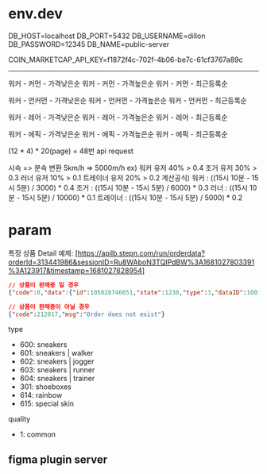 # env.dev
DB_HOST=localhost
DB_PORT=5432
DB_USERNAME=dillon
DB_PASSWORD=12345
DB_NAME=public-server

COIN_MARKETCAP_API_KEY=f1872f4c-702f-4b06-be7c-61cf3767a89c

---

워커 - 커먼 - 가격낮은순
워커 - 커먼 - 가격높은순
워커 - 커먼 - 최근등록순

워커 - 언커먼 - 가격낮은순
워커 - 언커먼 - 가격높은순
워커 - 언커먼 - 최근등록순

워커 - 레어 - 가격낮은순
워커 - 레어 - 가격높은순
워커 - 레어 - 최근등록순

워커 - 에픽 - 가격낮은순
워커 - 에픽 - 가격높은순
워커 - 에픽 - 최근등록순

(12 * 4) * 20(page) = 48번 api request

시속 => 분속 변환
5km/h => 5000m/h
ex) 
워커 유저 40% > 0.4
조거 유저 30% > 0.3
러너 유저 10% > 0.1
트레이너 유저 20% > 0.2
계산공식)
워커 : ((15시 10분 - 15시 5분) / 3000) * 0.4
조거 : ((15시 10분 - 15시 5분) / 6000) * 0.3
러너 : ((15시 10분 - 15시 5분) / 10000) * 0.1
트레이너 : ((15시 10분 - 15시 5분) / 5000) * 0.2

# param

특정 상품 Detail 예제: [https://apilb.stepn.com/run/orderdata?orderId=313441986&sessionID=Ru8WAboN3TQIPdBW%3A1681027803391%3A123917&timestamp=1681027828954]

```json
// 상품이 판매중 일 경우
{"code":0,"data":{"id":105028746651,"state":1230,"type":3,"dataID":100112,"chain":103,"level":8,"quality":1,"hp":100,"isRun":false,"remain":320,"attrs":[16,72,50,59,0,0,0,0,0,0,0,0],"extAttrs":[],"endTime":0,"upLeveTime":32400000,"coolDownE":86400000,"canSend":false,"price":0,"speedMin":223,"speedMax":556,"breed":2,"breedT":1680864485625,"otd":825985634,"hpLimit":100,"isTest":false,"shoeImg":"3/36/m218710_88ff1e9730ff88ddffff1689ea88ff1e3188_67.png","lifeRatio":10000,"totalGmt":0,"category":0,"relatives":[{"type":1,"otd":110098893,"dataId":100069,"img":"0/22/m2186e5_0c70ef00e42fa355efe011d4faa3d1e32471_67.png","shoeId":101377045647},{"type":1,"otd":672548571,"dataId":100107,"img":"22/29/m21870b_bfcdcd5b88ff8dbb1bffd111ffd93ae43809_67.png","shoeId":84545989461},{"type":2,"otd":405214582,"dataId":100117,"img":"32/33/m218715_b4b12b23a2618863df66aefe16d6a1112286_67.png","shoeId":129877753041},{"type":2,"otd":583024323,"dataId":100064,"img":"27/19/m2186e0_52dd1a2b2cf563164e357179564488cb7b77_67.png","shoeId":102500432543},{"type":2,"otd":385527262,"dataId":100112,"img":"25/11/m218710_1c83ffb165ffaf472e46d4ffb6de160ff724_67.png","shoeId":144522622419}],"holes":[{"index":0,"type":1,"quality":0,"price":1000,"dataID":0,"gemId":0,"addv":0,"gAddv":0,"hAddv":0},{"index":1,"type":1,"quality":-1,"price":0,"dataID":0,"gemId":0,"addv":0,"gAddv":0,"hAddv":0},{"index":2,"type":1,"quality":-1,"price":0,"dataID":0,"gemId":0,"addv":0,"gAddv":0,"hAddv":0},{"index":3,"type":2,"quality":-1,"price":0,"dataID":0,"gemId":0,"addv":0,"gAddv":0,"hAddv":0}]}}
```
```json
// 상품이 판매중이 아닐 경우
{"code":212017,"msg":"Order does not exist"}
```


type 
- 600: sneakers
- 601: sneakers | walker
- 602: sneakers | jogger
- 603: sneakers | runner
- 604: sneakers | trainer
- 301: shoeboxes
- 614: rainbow
- 615: special skin

quality
- 1: common


## figma plugin server